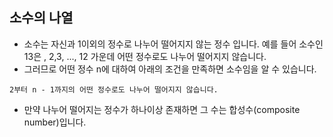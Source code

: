 ## 소수의 나열 
- 소수는 자신과 1이외의 정수로 나누어 떨어지지 않는 정수 입니다. 예를 들어 소수인 13은 , 2,3, ..., 12 가운데 어떤 정수로도 나누어 떨어지지 않습니다.
- 그러므로 어떤 정수 n에 대하여 아래의 조건을 만족하면 소수임을 알 수 있습니다.
```
2부터 n - 1까지의 어떤 정수로도 나누어 떨어지지 않습니다.
```
- 만약 나누어 떨어지는 정수가 하나이상 존재하면 그 수는 합성수(composite number)입니다. 

<!-- ### 문항 : 1000 이하의 소수를 나열하는 프로그램을 작성하시오
```
class PrimeNumber {
	public static void main(String[] args) {
		int counter = 0; // 나눗셈의 횟수
		
		for(int i = 2; i <= 1000; i++) {
			int j;
			for (j = 2; j < i; j++) {
				counter++;
				if (i % j == 0) { // 나누어 떨어지면 소스가 아니므로 
					break;  // 반복 중단
				}				
			}
			if (j == i)  { // 마지막 까지 나누어 떨어지지 않으면 출력 
				System.out.println(j)
			}
		}
		
		System.out.println("나눗셈을 구행한 횟수 : " + counter);
	}
}
```
-->
